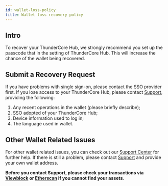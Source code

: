 ```yaml
---
id: wallet-loss-policy
title: Wallet loss recovery policy
---
```


## Intro
To recover your ThunderCore Hub, we strongly recommend you set up the passcode that in the setting of ThunderCore Hub. This will increase the chance of the wallet being recovered. 

## Submit a Recovery Request
If you have problems with single sign-on, please contact the SSO provider first. If you lose access to your ThunderCore Hub, please contact [Support](mailto:support@thundercore.com), providing the following: 

1. Any recent operations in the wallet (please briefly describe); 
2. SSO adopted of your ThunderCore Hub;
3. Device information used to log in;  
4. The language used in wallet. 

## Other Wallet Related Issues
For other wallet related issues, you can check out our [Support Center](https://support-center.thundercore.com/docs/faqs/general/) for further help. If there is still a problem, please contact [Support](mailto:support@thundercore.com) and provide your own wallet address.

**Before you contact Support, please check your transactions via [Viewblock](https://viewblock.io/) or [Etherscan](https://etherscan.io/) if you cannot find your assets**. 

